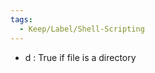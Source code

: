 ```yaml
---
tags:
  - Keep/Label/Shell-Scripting
---
```




- d <filename>           :  True if file is a directory   
